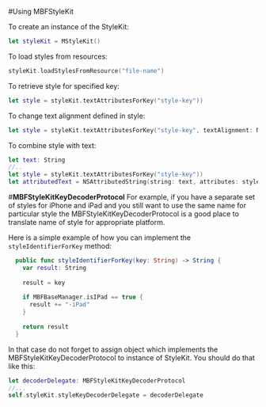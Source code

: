 #Using MBFStyleKit

To create an instance of the StyleKit:
```swift
let styleKit = MStyleKit()
```

To load styles from resources:
```swift
styleKit.loadStylesFromResource("file-name")
```

To retrieve style for specified key:
```swift
let style = styleKit.textAttributesForKey("style-key"))
```

To change text alignment defined in style:
```swift
let style = styleKit.textAttributesForKey("style-key", textAlignment: NSTextAlignment.Center)
```

To combine style with text:
```swift
let text: String
//..
let style = styleKit.textAttributesForKey("style-key"))
let attributedText = NSAttributedString(string: text, attributes: style)
```

#**MBFStyleKitKeyDecoderProtocol**
For example, if you have a separate set of styles for iPhone and iPad and you still want to use the same name for particular style the MBFStyleKitKeyDecoderProtocol is a good place to translate name of style for appropriate platform.

Here is a simple example of how you can implement the `styleIdentifierForKey` method:
```swift
  public func styleIdentifierForKey(key: String) -> String {
    var result: String
    
    result = key
    
    if MBFBaseManager.isIPad == true {
      result += "-iPad"
    }
    
    return result
  }
  ```
  
In that case do not forget to assign object which implements the MBFStyleKitKeyDecoderProtocol to instance of StyleKit.
You should do that like this:
```swift
let decoderDelegate: MBFStyleKitKeyDecoderProtocol
//...
self.styleKit.styleKeyDecoderDelegate = decoderDelegate
```
